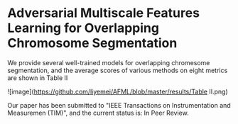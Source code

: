 # Adversarial Multiscale Features Learning for Overlapping Chromosome Segmentation 
We provide several well-trained models for overlapping chromesome segmentation, and the average scores of various methods on eight metrics are shown in Table II

![image](https://github.com/liyemei/AFML/blob/master/results/Table II.png)

Our paper has been submitted to "IEEE Transactions on Instrumentation and Measuremen (TIM)", and the current status is: In Peer Review.



